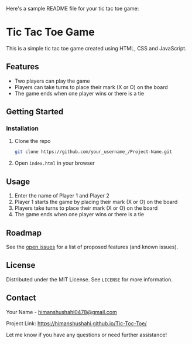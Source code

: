 Here's a sample README file for your tic tac toe game:

# Tic Tac Toe Game

This is a simple tic tac toe game created using HTML, CSS and JavaScript.

## Features

- Two players can play the game
- Players can take turns to place their mark (X or O) on the board
- The game ends when one player wins or there is a tie

## Getting Started

### Installation

1. Clone the repo
   ```sh
   git clone https://github.com/your_username_/Project-Name.git
   ```
2. Open `index.html` in your browser

## Usage

1. Enter the name of Player 1 and Player 2
2. Player 1 starts the game by placing their mark (X or O) on the board
3. Players take turns to place their mark (X or O) on the board
4. The game ends when one player wins or there is a tie

## Roadmap

See the [open issues](https://github.com/your_username_/Project-Name/issues) for a list of proposed features (and known issues).

## License

Distributed under the MIT License. See `LICENSE` for more information.

## Contact

Your Name - himanshushahi0478@gmail.com

Project Link: https://himanshushahi.github.io/Tic-Toc-Toe/

Let me know if you have any questions or need further assistance!
